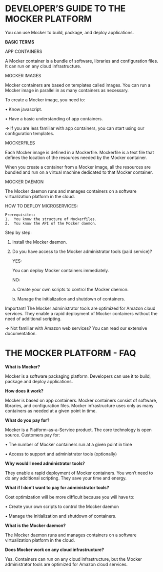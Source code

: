 <h1> DEVELOPER’S GUIDE TO THE MOCKER PLATFORM </h1>

You can use Mocker to build, package, and deploy applications.

**BASIC TERMS** 

APP CONTAINERS	

A Mocker container is a bundle of software, libraries and configuration files. It can run on any cloud infrastructure.

MOCKER IMAGES	

Mocker containers are based on templates called images. You can run a Mocker image in parallel in as many containers as necessary.

To create a Mocker image, you need to:

•	Know javascript.

•	Have a basic understanding of app containers.

->	If you are less familiar with app containers, you can start using our configuration templates.

MOCKERFILES	

Each Mocker image is defined in a Mockerfile. Mockerfile is a text file that defines the location of the resources needed by the Mocker container. 

When you create a container from a Mocker image, all the resources are bundled and run on a virtual machine dedicated to that Mocker container.

MOCKER DAEMON	

The Mocker daemon runs and manages containers on a software virtualization platform in the cloud.

HOW TO DEPLOY MICROSERVICES:

	Prerequisites:
	1.	You know the structure of Mockerfiles.
	2.	You know the API of the Mocker daemon.

Step by step:
1.	Install the Mocker daemon.
2.	Do you have access to the Mocker administrator tools (paid service)?

	YES:	
	
	You can deploy Mocker containers immediately.

	NO:	
	
	a. Create your own scripts to control the Mocker daemon.

	b. Manage the initialization and shutdown of containers.
	 


Important!
The Mocker administrator tools are optimized for Amazon cloud services. They enable a rapid deployment of Mocker containers without the need of additional scripting. 

->	Not familiar with Amazon web services? You can read our extensive documentation.


<h1> THE MOCKER PLATFORM - FAQ </h1>

**What is Mocker?**

Mocker is a software packaging platform. Developers can use it to build, package and deploy applications. 

**How does it work?**

Mocker is based on app containers. Mocker containers consist of software, libraries, and configuration files. Mocker infrastructure uses only as many containers as needed at a given point in time.

**What do you pay for?**

Mocker is a Platform-as-a-Service product. The core technology is open source. Customers pay for: 

•	The number of Mocker containers run at a given point in time

•	Access to support and administrator tools (optionally)

**Why would I need administrator tools?**

They enable a rapid deployment of Mocker containers. You won’t need to do any additional scripting. They save your time and energy.

**What if I don’t want to pay for administrator tools?**

Cost optimization will be more difficult because you will have to:

•	Create your own scripts to control the Mocker daemon

•	Manage the initialization and shutdown of containers.

**What is the Mocker daemon?**

The Mocker daemon runs and manages containers on a software virtualization platform in the cloud.

**Does Mocker work on any cloud infrastructure?**

Yes. Containers can run on any cloud infrastructure, but the Mocker administrator tools are optimized for Amazon cloud services. 


